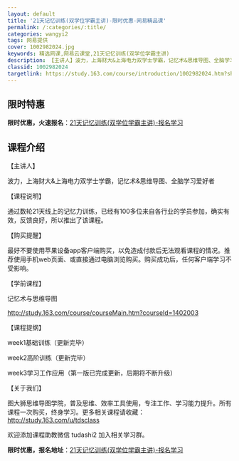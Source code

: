 ```yaml
---
layout: default
title: '21天记忆训练(双学位学霸主讲)-限时优惠-网易精品课'
permalink: /:categories/:title/
categories: wangyi2
tags: 网易提供
cover: 1002982024.jpg
keywords: 精选网课,网易云课堂,21天记忆训练(双学位学霸主讲)
description: 【主讲人】波力，上海财大&上海电力双学士学霸，记忆术&思维导图、全脑学习爱好者【课程说明】通过数轮21天线上的记忆力训练
classid: 1002982024
targetlink: https://study.163.com/course/introduction/1002982024.htm?share=1&shareId=1025206652&utm_campaign=share&utm_medium=iphoneShare&utm_source=&utm_u=1025206652
---
```


## 限时特惠

**限时优惠，火速报名**：[21天记忆训练(双学位学霸主讲)-报名学习](https://study.163.com/course/introduction/1002982024.htm?share=1&shareId=1025206652&utm_campaign=share&utm_medium=iphoneShare&utm_source=&utm_u=1025206652)

## 课程介绍

【主讲人】

波力，上海财大&上海电力双学士学霸，记忆术&思维导图、全脑学习爱好者



【课程说明】

通过数轮21天线上的记忆力训练，已经有100多位来自各行业的学员参加，确实有效，反馈良好，所以推出了该课程。



【购买提醒】

最好不要使用苹果设备app客户端购买，以免造成付款后无法观看课程的情况。推荐使用手机web页面、或直接通过电脑浏览购买。购买成功后，任何客户端学习不受影响。



【学前课程】

记忆术与思维导图

http://study.163.com/course/courseMain.htm?courseId=1402003



【课程提纲】

week1基础训练（更新完毕）

week2高阶训练（更新完毕）

week3学习工作应用（第一版已完成更新，后期将不断升级）



【关于我们】

图大狮思维导图学院，普及思维、效率工具使用，专注工作、学习能力提升。所有课程一次购买，终身学习。更多相关课程请收藏：http://study.163.com/u/tdsclass

欢迎添加课程助教微信 tudashi2 加入相关学习群。

**限时优惠，报名地址**：[21天记忆训练(双学位学霸主讲)-报名学习](https://study.163.com/course/introduction/1002982024.htm?share=1&shareId=1025206652&utm_campaign=share&utm_medium=iphoneShare&utm_source=&utm_u=1025206652)

